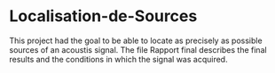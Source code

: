 # Localisation-de-Sources

This project had the goal to be able to locate as precisely as possible sources of an acoustis signal. The file Rapport final describes the final results and the conditions in which the signal was acquired. 
